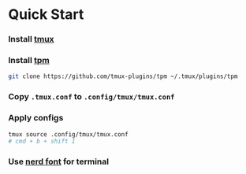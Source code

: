 # Quick Start

### Install [tmux](https://github.com/tmux/tmux/wiki/Installing)

### Install [tpm](https://github.com/tmux-plugins/tpm)

```bash
git clone https://github.com/tmux-plugins/tpm ~/.tmux/plugins/tpm
```

### Copy `.tmux.conf` to `.config/tmux/tmux.conf`

### Apply configs

```bash
tmux source .config/tmux/tmux.conf
# cmd + b + shift I
```

### Use [nerd font](https://www.nerdfonts.com/font-downloads) for terminal
